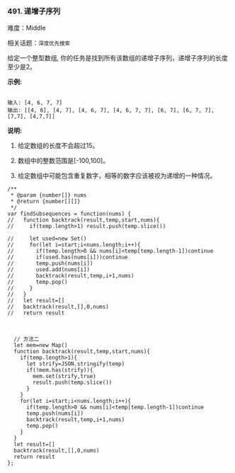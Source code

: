 ### 491. 递增子序列

难度：Middle

相关话题：`深度优先搜索`

给定一个整型数组, 你的任务是找到所有该数组的递增子序列，递增子序列的长度至少是2。



**示例:** 



```

输入: [4, 6, 7, 7]
输出: [[4, 6], [4, 7], [4, 6, 7], [4, 6, 7, 7], [6, 7], [6, 7, 7], [7,7], [4,7,7]]
```


**说明:** 




1. 给定数组的长度不会超过15。

2. 数组中的整数范围是[-100,100]。

3. 给定数组中可能包含重复数字，相等的数字应该被视为递增的一种情况。




```
/**
 * @param {number[]} nums
 * @return {number[][]}
 */
var findSubsequences = function(nums) {
//   function backtrack(result,temp,start,nums){
//     if(temp.length>1) result.push(temp.slice())
    
//     let used=new Set()
//     for(let i=start;i<nums.length;i++){
//       if(temp.length>0 && nums[i]<temp[temp.length-1])continue
//       if(used.has(nums[i]))continue
//       temp.push(nums[i])
//       used.add(nums[i])
//       backtrack(result,temp,i+1,nums)
//       temp.pop()
//     }
//   }
//   let result=[]
//   backtrack(result,[],0,nums)
//   return result
  
  
  
  // 方法二
  let mem=new Map()
  function backtrack(result,temp,start,nums){
    if(temp.length>1){
      let strify=JSON.stringify(temp)
      if(!mem.has(strify)){
        mem.set(strify,true)
        result.push(temp.slice())
      }
    }
    for(let i=start;i<nums.length;i++){
      if(temp.length>0 && nums[i]<temp[temp.length-1])continue
      temp.push(nums[i])
      backtrack(result,temp,i+1,nums)
      temp.pop()
    }
  }
  let result=[]
  backtrack(result,[],0,nums)
  return result
};
```

